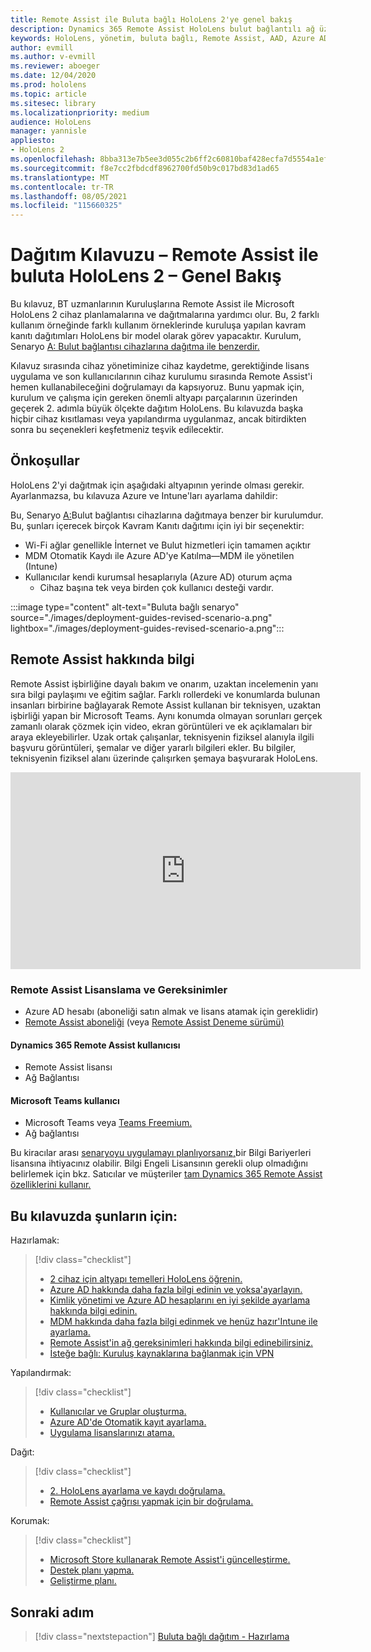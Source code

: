 ```yaml
---
title: Remote Assist ile Buluta bağlı HoloLens 2'ye genel bakış
description: Dynamics 365 Remote Assist HoloLens bulut bağlantılı ağ üzerinden 2 cihaz kaydetmeyi öğrenin.
keywords: HoloLens, yönetim, buluta bağlı, Remote Assist, AAD, Azure AD, MDM, Mobil Cihaz Yönetimi
author: evmill
ms.author: v-evmill
ms.reviewer: aboeger
ms.date: 12/04/2020
ms.prod: hololens
ms.topic: article
ms.sitesec: library
ms.localizationpriority: medium
audience: HoloLens
manager: yannisle
appliesto:
- HoloLens 2
ms.openlocfilehash: 8bba313e7b5ee3d055c2b6ff2c60810baf428ecfa7d5554a1efb4e0aa9e1e98b
ms.sourcegitcommit: f8e7cc2fbdcdf8962700fd50b9c017bd83d1ad65
ms.translationtype: MT
ms.contentlocale: tr-TR
ms.lasthandoff: 08/05/2021
ms.locfileid: "115660325"
---
```

# <a name="deployment-guide--cloud-connected-hololens-2-with-remote-assist--overview"></a>Dağıtım Kılavuzu – Remote Assist ile buluta HoloLens 2 – Genel Bakış

Bu kılavuz, BT uzmanlarının Kuruluşlarına Remote Assist ile Microsoft HoloLens 2 cihaz planlamalarına ve dağıtmalarına yardımcı olur. Bu, 2 farklı kullanım örneğinde farklı kullanım örneklerinde kuruluşa yapılan kavram kanıtı dağıtımları HoloLens bir model olarak görev yapacaktır. Kurulum, Senaryo [A: Bulut bağlantısı cihazlarına dağıtma ile benzerdir.](common-scenarios.md#scenario-a) 

Kılavuz sırasında cihaz yönetiminize cihaz kaydetme, gerektiğinde lisans uygulama ve son kullanıcılarının cihaz kurulumu sırasında Remote Assist'i hemen kullanabileceğini doğrulamayı da kapsıyoruz. Bunu yapmak için, kurulum ve çalışma için gereken önemli altyapı parçalarının üzerinden geçerek 2. adımla büyük ölçekte dağıtım HoloLens. Bu kılavuzda başka hiçbir cihaz kısıtlaması veya yapılandırma uygulanmaz, ancak bitirdikten sonra bu seçenekleri keşfetmeniz teşvik edilecektir.

## <a name="prerequisites"></a>Önkoşullar

HoloLens 2'yi dağıtmak için aşağıdaki altyapının yerinde olması gerekir. Ayarlanmazsa, bu kılavuza Azure ve Intune'ları ayarlama dahildir:

Bu, Senaryo [A:](/hololens/common-scenarios#scenario-a)Bulut bağlantısı cihazlarına dağıtmaya benzer bir kurulumdur. Bu, şunları içerecek birçok Kavram Kanıtı dağıtımı için iyi bir seçenektir:

- Wi-Fi ağlar genellikle İnternet ve Bulut hizmetleri için tamamen açıktır
- MDM Otomatik Kaydı ile Azure AD'ye Katılma—MDM ile yönetilen (Intune)
- Kullanıcılar kendi kurumsal hesaplarıyla (Azure AD) oturum açma
    - Cihaz başına tek veya birden çok kullanıcı desteği vardır.

:::image type="content" alt-text="Buluta bağlı senaryo" source="./images/deployment-guides-revised-scenario-a.png" lightbox="./images/deployment-guides-revised-scenario-a.png":::


## <a name="learn-about-remote-assist"></a>Remote Assist hakkında bilgi

Remote Assist işbirliğine dayalı bakım ve onarım, uzaktan incelemenin yanı sıra bilgi paylaşımı ve eğitim sağlar. Farklı rollerdeki ve konumlarda bulunan insanları birbirine bağlayarak Remote Assist kullanan bir teknisyen, uzaktan işbirliği yapan bir Microsoft Teams. Aynı konumda olmayan sorunları gerçek zamanlı olarak çözmek için video, ekran görüntüleri ve ek açıklamaları bir araya ekleyebilirler. Uzak ortak çalışanlar, teknisyenin fiziksel alanıyla ilgili başvuru görüntüleri, şemalar ve diğer yararlı bilgileri ekler. Bu bilgiler, teknisyenin fiziksel alanı üzerinde çalışırken şemaya başvurarak HoloLens.

<iframe width="560" height="315" src="https://www.youtube.com/embed/d3YT8j0yYl0" frameborder="0" allow="accelerometer; autoplay; clipboard-write; encrypted-media; gyroscope; picture-in-picture" allowfullscreen></iframe>

### <a name="remote-assist-licensing-and-requirements"></a>Remote Assist Lisanslama ve Gereksinimler

- Azure AD hesabı (aboneliği satın almak ve lisans atamak için gereklidir)
- [Remote Assist aboneliği](/dynamics365/mixed-reality/remote-assist/buy-and-deploy-remote-assist) (veya [Remote Assist Deneme sürümü)](/dynamics365/mixed-reality/remote-assist/try-remote-assist)
    
#### <a name="dynamics-365-remote-assist-user"></a>Dynamics 365 Remote Assist kullanıcısı

- Remote Assist lisansı
- Ağ Bağlantısı

#### <a name="microsoft-teams-user"></a>Microsoft Teams kullanıcı

- Microsoft Teams veya [Teams Freemium.](https://products.office.com/microsoft-teams/free)
- Ağ bağlantısı

Bu kiracılar arası [senaryoyu uygulamayı planlıyorsanız,](/dynamics365/mixed-reality/remote-assist/cross-tenant-overview#scenario-2-leasing-services-to-other-tenants)bir Bilgi Bariyerleri lisansına ihtiyacınız olabilir. Bilgi Engeli Lisansının gerekli olup olmadığını belirlemek için bkz. Satıcılar ve müşteriler [tam Dynamics 365 Remote Assist özelliklerini kullanır.](/dynamics365/mixed-reality/remote-assist/cross-tenant-licensing-implementation)

## <a name="in-this-guide-you-will"></a>Bu kılavuzda şunların için:

Hazırlamak:

> [!div class="checklist"]
> - [2 cihaz için altyapı temelleri HoloLens öğrenin.](hololens2-cloud-connected-prepare.md#infrastructure-essentials)
> - [Azure AD hakkında daha fazla bilgi edinin ve yoksa&#39;ayarlayın.](hololens2-cloud-connected-prepare.md#azure-active-directory)
> - [Kimlik yönetimi ve Azure AD hesaplarını en iyi şekilde ayarlama hakkında bilgi edinin.](hololens2-cloud-connected-prepare.md#identity-management)
> - [MDM hakkında daha fazla bilgi edinmek ve henüz hazır&#39;Intune ile ayarlama.](hololens2-cloud-connected-prepare.md#mobile-device-management)
> - [Remote Assist'in ağ gereksinimleri hakkında bilgi edinebilirsiniz.](hololens2-cloud-connected-prepare.md#network)
> - [İsteğe bağlı: Kuruluş kaynaklarına bağlanmak için VPN](hololens2-cloud-connected-prepare.md#optional-connect-your-hololens-to-vpn)

Yapılandırmak:

> [!div class="checklist"]
> - [Kullanıcılar ve Gruplar oluşturma.](hololens2-cloud-connected-configure.md#azure-users-and-groups)
> - [Azure AD'de Otomatik kayıt ayarlama.](hololens2-cloud-connected-configure.md#auto-enrollment-on-hololens-2)
> - [Uygulama lisanslarınızı atama.](hololens2-cloud-connected-configure.md#application-licenses)

Dağıt:

> [!div class="checklist"]
> - [2. HoloLens ayarlama ve kaydı doğrulama.](hololens2-cloud-connected-deploy.md#enrollment-validation)
> - [Remote Assist çağrısı yapmak için bir doğrulama.](hololens2-cloud-connected-deploy.md#remote-assist-call-validation)

Korumak:

> [!div class="checklist"]
> - [Microsoft Store kullanarak Remote Assist'i güncelleştirme.](hololens2-cloud-connected-maintain.md#updates)
> - [Destek planı yapma.](hololens2-cloud-connected-maintain.md#support-plan)
> - [Geliştirme planı.](hololens2-cloud-connected-maintain.md#development-plan)

## <a name="next-step"></a>Sonraki adım

> [!div class="nextstepaction"]
> [Buluta bağlı dağıtım - Hazırlama](hololens2-cloud-connected-prepare.md)

